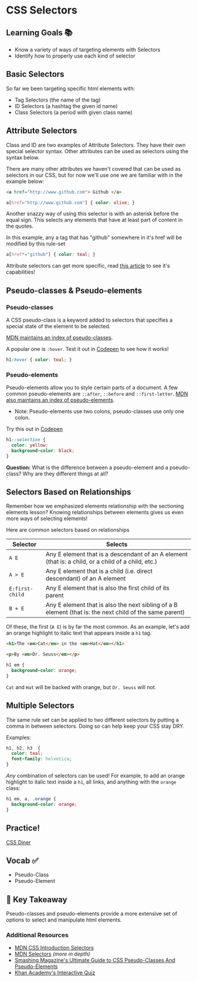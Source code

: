 # CSS Selectors

## Learning Goals 📚
- Know a variety of ways of targeting elements with Selectors
- Identify how to properly use each kind of selector

## Basic Selectors
So far we been targeting specific html elements with:

- Tag Selectors (the name of the tag)
- ID Selectors (a hashtag the given id name)
- Class Selectors (a period with given class name)


## Attribute Selectors
Class and ID are two examples of Attribute Selectors. They have their own special selector syntax. Other attributes can be used as selectors using the syntax below.

There are many other attributes we haven't covered that can be used as selectors in our CSS, but for now we'll use one we are familiar with in the example below:

```html
<a href="http://www.github.com"> Github </a>
```

```css
a[href="http://www.github.com"] { color: olive; }
```

Another snazzy way of using this selector is with an asterisk before the equal sign. This selects any elements that have at least part of content in the quotes.

In this example, any a tag that has "github" somewhere in it's href will be modified by this rule-set

```css
a[href*="github"] { color: teal; }
```

Attribute selectors can get more specific, read [this article](https://css-tricks.com/attribute-selectors/) to see it's capabilities!


## Pseudo-classes & Pseudo-elements

### Pseudo-classes
A CSS pseudo-class is a keyword added to selectors that specifies a special state of the element to be selected.

[MDN maintains an index of pseudo-classes](https://developer.mozilla.org/en-US/docs/Web/CSS/Pseudo-classes).

A popular one is `:hover`. Test it out in [Codepen](http://codepen.io) to see how it works!

```css
h1:hover { color: teal; }
```

### Pseudo-elements
Pseudo-elements allow you to style certain parts of a document. A few common pseudo-elements are `::after`, `::before` and `::first-letter`. [MDN also maintains an index of pseudo-elements](https://developer.mozilla.org/en-US/docs/Web/CSS/pseudo-elements).

- Note: Pseudo-elements use two colons, pseudo-classes use only one colon.

Try this out in [Codepen](http://codepen.io)

```css
h1::selection {
  color: yellow;
  background-color: black;
}
```

**Question:** What is the difference between a pseudo-element and a pseudo-class? Why are they different things at all?

## Selectors Based on Relationships
Remember how we emphasized elements relationship with the sectioning elements lesson? Knowing relationships between elements gives us even more ways of selecting elements!

Here are common selectors based on relationships

| Selector        | Selects        
| --------------- |-------------|
| `A E`           | Any E element that is a descendant of an A element (that is: a child, or a child of a child, etc.) |
| `A > E`         | Any E element that is a child (i.e. direct descendant) of an A element |  
| `E:first-child` | Any E element that is also the first child of its parent |  
| `B + E`         | Any E element that is also the next sibling of a B element (that is: the next child of the same parent) |

Of these, the first (`A E`) is by far the most common. As an example, let's add an orange highlight to italic text that appears inside a `h1` tag.

```html
<h1>The <em>Cat</em> in the <em>Hat</em></h1>

<p>By <em>Dr. Seuss</em></p>
```

```css
h1 em {
  background-color: orange;
}
```

`Cat` and `Hat` will be backed with orange, but `Dr. Seuss` will not.

## Multiple Selectors
The same rule set can be applied to two different selectors by putting a comma in between selectors. Doing so can help keep your CSS stay DRY.

Examples:

```css
h1, h2, h3  {
  color: teal;
  font-family: helvetica;
}
```

*Any* combination of selectors can be used! For example, to add an orange highlight to italic text inside a `h1`, all links, and anything with the `orange` class:

```css
h1 em, a, .orange {
  background-color: orange;
}
```

## Practice!
[CSS Diner](http://flukeout.github.io/)

## Vocab ✅
- Pseudo-Class
- Pseudo-Element

## 🔑 Key Takeaway
Pseudo-classes and pseudo-elements provide a more extensive set of options to select and manipulate html elements.

### Additional Resources
- [MDN CSS Introduction Selectors](https://developer.mozilla.org/en-US/docs/Learn/CSS/Introduction_to_CSS/Selectors)
- [MDN Selectors](https://developer.mozilla.org/en-US/docs/Web/Guide/CSS/Getting_started/Selectors) *(more in depth)*
- [Smashing Magazine's Ultimate Guide to CSS Pseudo-Classes And Pseudo-Elements](https://www.smashingmagazine.com/2016/05/an-ultimate-guide-to-css-pseudo-classes-and-pseudo-elements/)
- [Khan Academy's Interactive Quiz](https://www.khanacademy.org/computing/computer-programming/html-css/more-css-selectors/e/quiz--css-specificity-rules)
